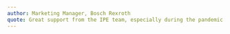 ```yaml
---
author: Marketing Manager, Bosch Rexroth
quote: Great support from the IPE team, especially during the pandemic. They really understand our business and have been able to adapt their offers to suit the changing market and hold our hands along the way. Very friendly and professional team who have encouraged us to look at new opportunities with great returns.
---
```





